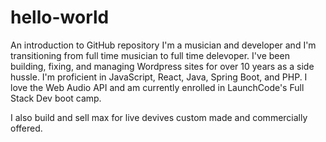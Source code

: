 # hello-world
An introduction to GitHub repository
I'm a musician and developer and I'm transitioning from full time musician to full time delevoper. I've been building, fixing, and managing Wordpress sites for over 10 years as a side hussle. I'm proficient in JavaScript, React, Java, Spring Boot, and PHP. I love the Web Audio API and am currently enrolled in LaunchCode's Full Stack Dev boot camp. 

I also build and sell max for live devives custom made and commercially offered. 

